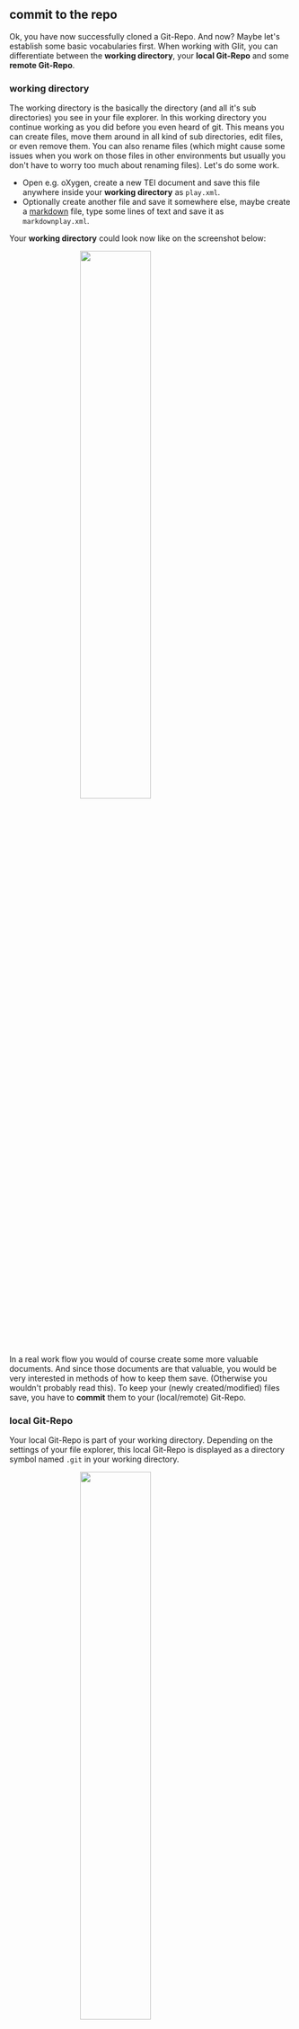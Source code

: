 ## commit to the repo

Ok, you have now successfully cloned a Git-Repo. And now? Maybe let's establish some basic vocabularies first. When working with GIit, you can differentiate between the **working directory**, your **local Git-Repo** and some **remote Git-Repo**. 

### working directory

The working directory is the basically the directory (and all it's sub directories) you see in your file explorer. In this working directory you continue working as you did before you even heard of git. This means you can create files, move them around in all kind of sub directories, edit files, or even remove them. You can also rename files (which might cause some issues when you work on those files in other environments but usually you don't have to worry too much about renaming files).
Let's do some work.

* Open e.g. oXygen, create a new TEI document and save this file anywhere inside your **working directory** as `play.xml`. 
* Optionally create another file and save it somewhere else, maybe create a [markdown](https://en.wikipedia.org/wiki/Markdown) file, type some lines of text and save it as `markdownplay.xml`.

Your **working directory** could look now like on the screenshot below:

<img style="display:block; margin-left: auto; margin-right: auto; width:50%" src="https://acdh.oeaw.ac.at/redmine/projects/okopenko-diaries/repository/revisions/master/entry/img/6.jpg"/>

In a real work flow you would of course create some more valuable documents. And since those documents are that valuable, you would be very interested in methods of how to keep them save. (Otherwise you wouldn't probably read this). To keep your (newly created/modified) files save, you have to **commit** them to your (local/remote) Git-Repo. 

### local Git-Repo

Your local Git-Repo is part of your working directory. Depending on the settings of your file explorer, this local Git-Repo is displayed as a directory symbol named `.git` in your working directory. 

<img style="display:block; margin-left: auto; margin-right: auto; width:50%" src="https://acdh.oeaw.ac.at/redmine/projects/okopenko-diaries/repository/revisions/master/entry/img/7.jpg"/>

If you followed along so far and can't see anything like this, make sure you have **Hidden items** checked in your file explorers **View** settings.

<img style="display:block; margin-left: auto; margin-right: auto; width:50%" src="https://acdh.oeaw.ac.at/redmine/projects/okopenko-diaries/repository/revisions/master/entry/img/10.jpg"/>

You can double click on `.git` to explore your **local Git-Repo** but please don't change anything inside. 
What you should do instead is thinking about how to get your valuable (newly created/modified) documents **into this Repo/Directory**. To acchive this, you have to **commit your changes**. (actually you would have first to *add* those documents, but using the Tortoise-Client simplifies things a bit).
To commit changes

* go to your the root directory of your **working directory** and perform a **right mouse click**. 
* In the opened context menu you should see an option called **Git Commit -> "master"...**. 

<img style="display:block; margin-left: auto; margin-right: auto; width:50%" src="https://acdh.oeaw.ac.at/redmine/projects/okopenko-diaries/repository/revisions/master/entry/img/11.jpg"/>

* When you click on this option a new window opens.

<img style="display:block; margin-left: auto; margin-right: auto; width:50%" src="https://acdh.oeaw.ac.at/redmine/projects/okopenko-diaries/repository/revisions/master/entry/img/12.jpg"/>

The first thing you have to do there is to select all those files you actually want to **committed** to the repo. This means all those files you think they might be of some value. Continuing with our little play example, let's select `play.xml` and `markdownplay.md`. Since we created those files from scratch, they are listed by Tortoise under **Not Versioned Files**. As you can see on the screenshot, for my commit, Tortoise lists a "README.md" file under **Modified Fieles**. (This is the file which contains/contained the text you reading write now). This means that I committed this file in a former commit and now my Git-Repo always checks whenever I want to commit again, if this file (like all others I once committed) has been changed since the last commit.

* To proceed, check all files you want to (add and) commit. (Be aware of the **Check: All, None, ...** options.)
* Then write a **commit message**. 

### commit messages

The only formal constraint on the commit message is that it **must not be blank**. But it is strongly recommended to write some **useful** message. Messages which will give your future you (or anybody else) clues, what changes/progresses you introduced with this commit. To give an example: "Updated file xyz.xml" is NOT a usefull commit. "Transcribed pages 20-25 from Document XYZ and tagged all Persons" instead is a useful commit. 

* For our example we could write something like "added some sample data to get acquainted with GIT-commits". 

<img style="display:block; margin-left: auto; margin-right: auto; width:50%" src="https://acdh.oeaw.ac.at/redmine/projects/okopenko-diaries/repository/revisions/master/entry/img/13.jpg"/>

* After all valuable files are checked and the commit message is written, click on "Commit"
* This trigger the commit process which you can follow in a newly opend windows. This window summarizes the commit progress and when it's done gives you a summary of your commit. 

<img style="display:block; margin-left: auto; margin-right: auto; width:50%" src="https://acdh.oeaw.ac.at/redmine/projects/okopenko-diaries/repository/revisions/master/entry/img/14.jpg"/>

Congrats, you commited your files to you local Git-Repo.